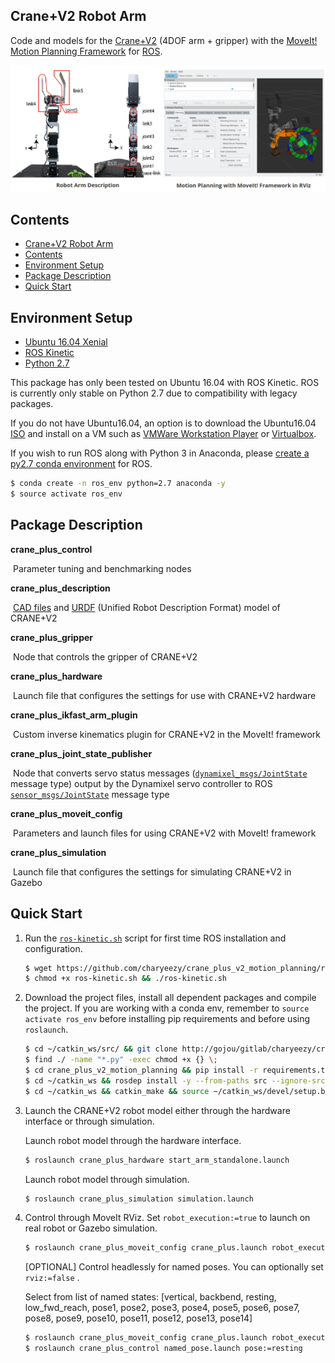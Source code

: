 

## Crane+V2 Robot Arm

Code and models for the [Crane+V2](https://www.rt-net.jp/products/cranep2?lang=en) (4DOF arm + gripper) with the [MoveIt! Motion Planning Framework](http://moveit.ros.org/) for [ROS](http://wiki.ros.org/).

![](imgs/crane_plus_moveit.png)



## Contents

- [Crane+V2 Robot Arm](#cranev2-robot-arm)
- [Contents](#contents)
- [Environment Setup](#environment-setup)
- [Package Description](#package-description)
- [Quick Start](#quick-start)



## Environment Setup

- [Ubuntu 16.04 Xenial](http://releases.ubuntu.com/16.04/)
- [ROS Kinetic](http://wiki.ros.org/kinetic/Installation/Ubuntu)
- [Python 2.7](https://www.python.org/download/releases/2.7/)

This package has only been tested on Ubuntu 16.04 with ROS Kinetic. ROS is currently only stable on Python 2.7 due to compatibility with legacy packages. 

If you do not have Ubuntu16.04, an option is to download the Ubuntu16.04 [ISO](http://releases.ubuntu.com/16.04/ubuntu-16.04.5-desktop-amd64.iso) and install on a VM such as [VMWare Workstation Player](https://www.youtube.com/watch?v=Wmx5hZ_m7EY) or [Virtualbox](https://www.youtube.com/watch?v=RBU1xMP-SGc).

If you wish to run ROS along with Python 3 in Anaconda, please [create a py2.7 conda environment](https://www.youtube.com/watch?v=EMF20z-gT5s) for ROS.

```bash
$ conda create -n ros_env python=2.7 anaconda -y
$ source activate ros_env
```



## Package Description

**crane_plus_control**

​	Parameter tuning and benchmarking nodes

**crane_plus_description**

​	[CAD files](./crane_plus_description/README.md) and [URDF](http://wiki.ros.org/urdf) (Unified Robot Description Format) model of CRANE+V2

**crane_plus_gripper**

​	Node that controls the gripper of CRANE+V2

**crane_plus_hardware**

​	Launch file that configures the settings for use with CRANE+V2 hardware

**crane_plus_ikfast_arm_plugin**

​	Custom inverse kinematics plugin for CRANE+V2 in the MoveIt! framework

**crane_plus_joint_state_publisher**

​	Node that converts servo status messages ([`dynamixel_msgs/JointState`](http://docs.ros.org/kinetic/api/dynamixel_msgs/html/msg/JointState.html) message type) output by the Dynamixel servo controller to ROS [`sensor_msgs/JointState`](http://docs.ros.org/melodic/api/sensor_msgs/html/msg/JointState.html) message type

**crane_plus_moveit_config**

​	Parameters and launch files for using CRANE+V2 with MoveIt! framework

**crane_plus_simulation**

​	Launch file that configures the settings for simulating CRANE+V2 in Gazebo



## Quick Start


1. Run the [`ros-kinetic.sh`](./ros-kinetic.sh) script for first time ROS installation and configuration.

    ```bash
    $ wget https://github.com/charyeezy/crane_plus_v2_motion_planning/raw/smac/ros-kinetic.sh
    $ chmod +x ros-kinetic.sh && ./ros-kinetic.sh 
    ```

2. Download the project files, install all dependent packages and compile the project. If you are working with a conda env, remember to `source activate ros_env` before installing pip requirements and before using `roslaunch`. 

    ```bash
    $ cd ~/catkin_ws/src/ && git clone http://gojou/gitlab/charyeezy/crane_plus_v2_motion_planning.git 
    $ find ./ -name "*.py" -exec chmod +x {} \;
    $ cd crane_plus_v2_motion_planning && pip install -r requirements.txt
    $ cd ~/catkin_ws && rosdep install -y --from-paths src --ignore-src --rosdistro kinetic 
    $ cd ~/catkin_ws && catkin_make && source ~/catkin_ws/devel/setup.bash
    ```

3. Launch the CRANE+V2 robot model either through the hardware interface or through simulation.

    Launch robot model through the hardware interface.

    ```bash
    $ roslaunch crane_plus_hardware start_arm_standalone.launch
    ```

    Launch robot model through simulation.

    ```bash
    $ roslaunch crane_plus_simulation simulation.launch
    ```

4. Control through MoveIt RViz.  Set `robot_execution:=true` to launch on real robot or Gazebo simulation.

    ```bash
    $ roslaunch crane_plus_moveit_config crane_plus.launch robot_execution:=true
    ```

    [OPTIONAL] Control headlessly for named poses. You can optionally set `rviz:=false` .

    Select from list of named states: [vertical, backbend, resting, low_fwd_reach, pose1, pose2, pose3, pose4, pose5, pose6, pose7, pose8, pose9, pose10, pose11, pose12, pose13, pose14]

    ```bash
    $ roslaunch crane_plus_moveit_config crane_plus.launch robot_execution:=true rviz:=false
    $ roslaunch crane_plus_control named_pose.launch pose:=resting
    ```